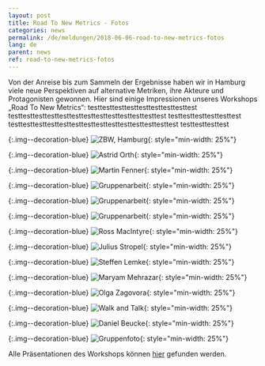 ```yaml
---
layout: post
title: Road To New Metrics - Fotos
categories: news
permalink: /de/meldungen/2018-06-06-road-to-new-metrics-fotos
lang: de
parent: news
ref: road-to-new-metrics-fotos
---
```

<!-- Start editing content here-->

Von der Anreise bis zum Sammeln der Ergebnisse haben wir in Hamburg viele neue Perspektiven auf alternative Metriken, ihre Akteure und Protagonisten gewonnen. Hier sind einige Impressionen unseres Workshops „Road To New Metrics“:
testtesttesttesttesttesttesttesttest
testtesttesttesttesttesttesttesttesttesttesttesttest
testtesttesttesttesttest
testtesttesttesttesttesttesttesttesttesttesttesttesttest
testtesttesttest


{:.img--decoration-blue}
![ZBW, Hamburg](https://metrics-project.net/img/events/0-A-EstablishingShot-B.jpg){: style="min-width: 25%"}

{:.img--decoration-blue}
![Astrid Orth](https://metrics-project.net/img/events/0-Opening-AstridOrthDSC_0502.jpg){: style="min-width: 25%"}

{:.img--decoration-blue}
![Martin Fenner](https://metrics-project.net/img/events/1-MartinFenner.jpg){: style="min-width: 25%"}

{:.img--decoration-blue}
![Gruppenarbeit](https://metrics-project.net/img/events/5-Groupwork.jpg){: style="min-width: 25%"}

{:.img--decoration-blue}
![Gruppenarbeit](https://metrics-project.net/img/events/6-Groupwork-AstridOrth.jpg){: style="min-width: 25%"}

{:.img--decoration-blue}
![Gruppenarbeit](https://metrics-project.net/img/events/7-Groupwork.JPG){: style="min-width: 25%"}

{:.img--decoration-blue}
![Ross MacIntyre](https://metrics-project.net/img/events/9-MacIntyreRoss.jpg){: style="min-width: 25%"}

{:.img--decoration-blue}
![Julius Stropel](https://metrics-project.net/img/events/11-JuliusStropel.jpg){: style="min-width: 25%"}

{:.img--decoration-blue}
![Steffen Lemke](https://metrics-project.net/img/events/12-SteffenLemke.jpg){: style="min-width: 25%"}

{:.img--decoration-blue}
![Maryam Mehrazar](https://metrics-project.net/img/events/14-MaryamMehrazar.JPG){: style="min-width: 25%"}

{:.img--decoration-blue}
![Olga Zagovora](https://metrics-project.net/img/events/15-OlgaZagovora.jpg){: style="min-width: 25%"}

{:.img--decoration-blue}
![Walk and Talk](https://metrics-project.net/img/events/16-Totale-WalkandTalk.jpg){: style="min-width: 25%"}

{:.img--decoration-blue}
![Daniel Beucke](https://metrics-project.net/img/events/17-GroupWork-DanielBeucke.jpg){: style="min-width: 25%"}

{:.img--decoration-blue}
![Gruppenfoto](https://metrics-project.net/img/events/18-Gruppenfoto.jpg){: style="min-width: 25%"}


Alle Präsentationen des Workshops können [hier](https://metrics-project.net/de/meldungen/2018-05-29-road-to-new-metrics-praesentationen)  gefunden werden. 
